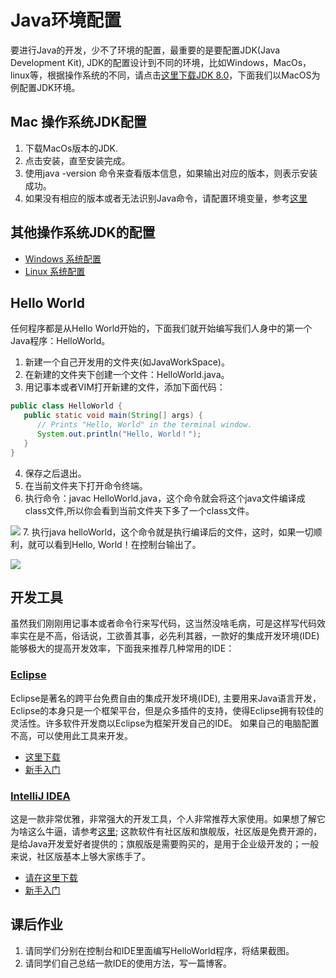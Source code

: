 # Java环境配置

要进行Java的开发，少不了环境的配置，最重要的是要配置JDK(Java Development Kit), JDK的配置设计到不同的环境，比如Windows，MacOs，linux等，根据操作系统的不同，请点击[这里下载JDK 8.0](https://www.oracle.com/technetwork/java/javase/downloads/jdk8-downloads-2133151.html)，下面我们以MacOS为例配置JDK环境。


## Mac 操作系统JDK配置

1. 下载MacOs版本的JDK.
2. 点击安装，直至安装完成。
3. 使用java -version 命令来查看版本信息，如果输出对应的版本，则表示安装成功。
4. 如果没有相应的版本或者无法识别Java命令，请配置环境变量，参考[这里](http://www.cnblogs.com/quickcodes/p/5398709.html)

## 其他操作系统JDK的配置

* [Windows 系统配置](https://docs.oracle.com/javase/8/docs/technotes/guides/install/windows_jdk_install.html)
* [Linux 系统配置](https://docs.oracle.com/javase/8/docs/technotes/guides/install/linux_jdk.html)

## Hello World

任何程序都是从Hello World开始的，下面我们就开始编写我们人身中的第一个Java程序：HelloWorld。

1. 新建一个自己开发用的文件夹(如JavaWorkSpace)。
2. 在新建的文件夹下创建一个文件：HelloWorld.java。
3. 用记事本或者VIM打开新建的文件，添加下面代码：
```java
public class HelloWorld {
   public static void main(String[] args) {
      // Prints "Hello, World" in the terminal window.
      System.out.println("Hello, World！");
   }
}
```
4. 保存之后退出。
5. 在当前文件夹下打开命令终端。
6. 执行命令：javac HelloWorld.java，这个命令就会将这个java文件编译成class文件,所以你会看到当前文件夹下多了一个class文件。

![](http://ww1.sinaimg.cn/large/af4e9f79gy1fxq3za6vp8j21lq08wjuy.jpg)
7. 执行java helloWorld，这个命令就是执行编译后的文件，这时，如果一切顺利，就可以看到Hello, World！在控制台输出了。

![](http://ww1.sinaimg.cn/large/af4e9f79gy1fxq42mhnycj216203y75e.jpg)

## 开发工具

虽然我们刚刚用记事本或者命令行来写代码，这当然没啥毛病，可是这样写代码效率实在是不高，俗话说，工欲善其事，必先利其器，一款好的集成开发环境(IDE)能够极大的提高开发效率，下面我来推荐几种常用的IDE：


### [Eclipse](https://www.eclipse.org/)

Eclipse是著名的跨平台免费自由的集成开发环境(IDE), 主要用来Java语言开发，Eclipse的本身只是一个框架平台，但是众多插件的支持，使得Eclipse拥有较佳的灵活性。许多软件开发商以Eclipse为框架开发自己的IDE。
如果自己的电脑配置不高，可以使用此工具来开发。

* [这里下载](https://www.eclipse.org/downloads/)
* [新手入门](https://www.eclipse.org/getting_started/)

### [IntelliJ IDEA](https://www.jetbrains.com/idea/)

这是一款非常优雅，非常强大的开发工具，个人非常推荐大家使用。如果想了解它为啥这么牛逼，请参考[这里](https://www.jetbrains.com/idea/features/); 这款软件有社区版和旗舰版，社区版是免费开源的，是给Java开发爱好者提供的；旗舰版是需要购买的，是用于企业级开发的；一般来说，社区版基本上够大家练手了。

* [请在这里下载](https://www.jetbrains.com/idea/download)
* [新手入门](https://www.jetbrains.com/idea/documentation/)

## 课后作业

1. 请同学们分别在控制台和IDE里面编写HelloWorld程序，将结果截图。
2. 请同学们自己总结一款IDE的使用方法，写一篇博客。
